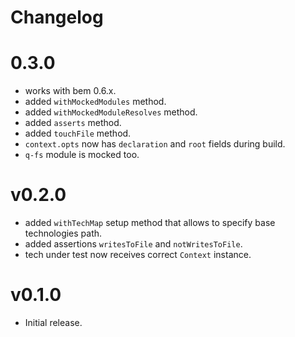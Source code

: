# Changelog

# 0.3.0

* works with bem 0.6.x.
* added `withMockedModules` method.
* added `withMockedModuleResolves` method.
* added `asserts` method.
* added `touchFile` method.
* `context.opts` now has `declaration` and `root` fields during build.
* `q-fs` module is mocked too.

# v0.2.0

* added `withTechMap` setup method that allows to specify base technologies path.
* added assertions `writesToFile` and `notWritesToFile`.
* tech under test now receives correct `Context` instance.

# v0.1.0

* Initial release.
